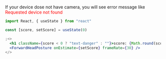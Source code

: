 If your device dose not have camera, you will see error message like  
<font color="red">Requested device not found</font>

```jsx
import React, { useState } from "react"

const [score, setScore] = useState(0)

;<>
  <h1 className={score < 0 ? "text-danger" : ""}>score: {Math.round(score)}</h1>
  <ForwardHeadPosture onEstimate={setScore} frameRate={30} />
</>
```
